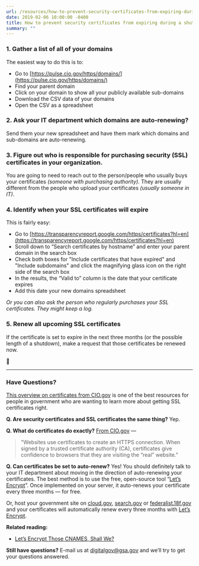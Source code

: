 ```yaml
---
url: /resources/how-to-prevent-security-certificates-from-expiring-during-shutdown/
date: 2019-02-06 10:00:00 -0400
title: How to prevent security certificates from expiring during a shutdown
summary: ""
---
```


### 1. Gather a list of all of your domains
The easiest way to do this is to:

- Go to [https://pulse.cio.gov/https/domains/](https://pulse.cio.gov/https/domains/)
- Find your parent domain
- Click on your domain to show all your publicly available sub-domains
- Download the CSV data of your domains
- Open the CSV as a spreadsheet

### 2. Ask your IT department which domains are auto-renewing?
Send them your new spreadsheet and have them mark which domains and sub-domains are auto-renewing.

### 3. Figure out who is responsible for purchasing security (SSL) certificates in your organization.
You are going to need to reach out to the person/people who usually buys your certificates _(someone with purchasing authority)_. They are usually different from the people who upload your certificates _(usually someone in IT)_.

### 4. Identify when your SSL certificates will expire
This is fairly easy:

- Go to [https://transparencyreport.google.com/https/certificates?hl=en](https://transparencyreport.google.com/https/certificates?hl=en)
- Scroll down to “Search certificates by hostname” and enter your parent domain in the search box
- Check both boxes for "Include certificates that have expired" and "Include subdomains" and click the magnifying glass icon on the right side of the search box
- In the results, the “Valid to” column is the date that your certificate expires
- Add this date your new domains spreadsheet


_Or you can also ask the person who regularly purchases your SSL certificates. They might keep a log._

### 5. Renew all upcoming SSL certificates
If the certificate is set to expire in the next three months (or the possible length of a shutdown), make a request that those certificates be renewed now.

:tada:

---

### Have Questions?
[This overview on certificates from CIO.gov](https://https.cio.gov/certificates/) is one of the best resources for people in government who are wanting to learn more about getting SSL certificates right.

**Q. Are security certificates and SSL certificates the same thing?**
Yep.

**Q. What do certificates do exactly?**
[From CIO.gov](https://https.cio.gov/certificates/) —
> "Websites use certificates to create an HTTPS connection. When signed by a trusted certificate authority (CA), certificates give confidence to browsers that they are visiting the “real” website."

**Q. Can certificates be set to auto-renew?**
Yes! You should definitely talk to your IT department about moving in the direction of auto-renewing your certificates. The best method is to use the free, open-source tool “[Let’s Encrypt](https://letsencrypt.org/)”. Once implemented on your server, it auto-renews your certificate every three months — for free.

Or, host your government site on [cloud.gov](https://cloud.gov/), [search.gov](https://search.gov/) or [federalist.18f.gov](https://federalist.18f.gov/) and your certificates will automatically renew every three months with [Let’s Encrypt](https://letsencrypt.org/).

**Related reading:**
- [Let’s Encrypt Those CNAMES, Shall We?](https://digital.gov/2016/09/07/lets-encrypt-those-cnames-shall-we/)

**Still have questions?**
E-mail us at [digitalgov@gsa.gov](mailto:digitalgov@gsa.gov) and we’ll try to get your questions answered.
